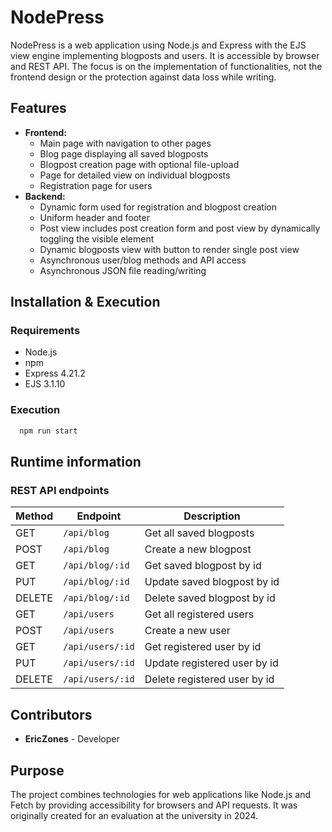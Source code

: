 # NodePress

NodePress is a web application using Node.js and Express with the EJS view engine implementing blogposts and users. It is accessible by browser and REST API. The focus is on the implementation of functionalities, not the frontend design or the protection against data loss while writing.

## Features
- **Frontend:**
    - Main page with navigation to other pages
    - Blog page displaying all saved blogposts
    - Blogpost creation page with optional file-upload
    - Page for detailed view on individual blogposts
    - Registration page for users
- **Backend:**
    - Dynamic form used for registration and blogpost creation
    - Uniform header and footer
    - Post view includes post creation form and post view by dynamically toggling the visible element
    - Dynamic blogposts view with button to render single post view
    - Asynchronous user/blog methods and API access
    - Asynchronous JSON file reading/writing

## Installation & Execution
### Requirements
- Node.js
- npm
- Express 4.21.2
- EJS 3.1.10

### Execution
```bash
  npm run start
  ```

## Runtime information
### REST API endpoints
| **Method** | **Endpoint**     | **Description**              |
|------------|------------------|------------------------------|
| GET        | `/api/blog`      | Get all saved blogposts      |
| POST       | `/api/blog`      | Create a new blogpost        |
| GET        | `/api/blog/:id`  | Get saved blogpost by id     |
| PUT        | `/api/blog/:id`  | Update saved blogpost by id  |
| DELETE     | `/api/blog/:id`  | Delete saved blogpost by id  |
| GET        | `/api/users`     | Get all registered users     |
| POST       | `/api/users`     | Create a new user            |
| GET        | `/api/users/:id` | Get registered user by id    |
| PUT        | `/api/users/:id` | Update registered user by id |
| DELETE     | `/api/users/:id` | Delete registered user by id |

## Contributors
- **EricZones** - Developer

## Purpose
The project combines technologies for web applications like Node.js and Fetch by providing accessibility for browsers and API requests.
It was originally created for an evaluation at the university in 2024.